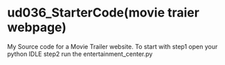 # ud036_StarterCode(movie traier webpage)
My Source code for a Movie Trailer website.
    To start with
    step1 
    open your python IDLE
    step2
    run the entertainment_center.py
